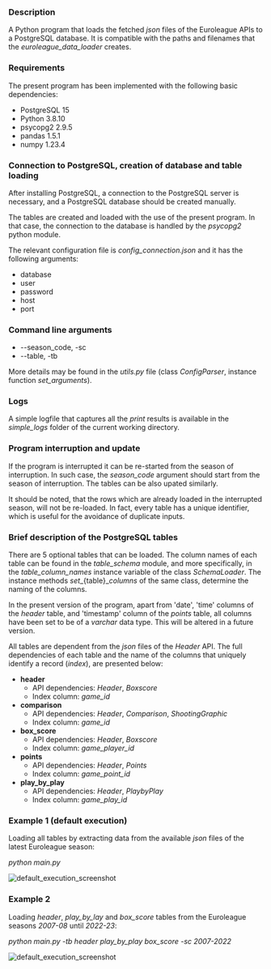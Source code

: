 ### Description

A Python program that loads the fetched _json_ files of the Euroleague APIs to a PostgreSQL database.
It is compatible with the paths and filenames that the _euroleague_data_loader_ creates.

### Requirements
The present program has been implemented with the following basic dependencies:

* PostgreSQL 15
* Python 3.8.10
* psycopg2 2.9.5
* pandas 1.5.1
* numpy 1.23.4

### Connection to PostgreSQL, creation of database and table loading

After installing PostgreSQL, a connection to the PostgreSQL server is necessary, and a PostgreSQL database should be created manually.

The tables are created and loaded with the use of the present program. In that case, the connection to the database is handled by the _psycopg2_ python module.

The relevant configuration file is _config_connection.json_ and it has the following arguments:

* database
* user
* password
* host
* port

### Command line arguments
* --season_code, -sc
* --table, -tb

More details may be found in the _utils.py_ file (class _ConfigParser_, instance function _set_arguments_).

### Logs

A simple logfile that captures all the _print_ results is available in the _simple_logs_ folder of the current working directory.

### Program interruption and update

If the program is interrupted it can be re-started from the season of interruption. 
In such case, the _season_code_ argument should start from the season of interruption.
The tables can be also upated similarly.

It should be noted, that the rows which are already loaded in the interrupted season, will not be re-loaded. 
In fact, every table has a unique identifier, which is useful for the avoidance of duplicate inputs.

### Brief description of the PostgreSQL tables

There are 5 optional tables that can be loaded. 
The column names of each table can be found in the _table_schema_ module, and more specifically, 
in the _table_column_names_ instance variable of the class _SchemaLoader_. 
The instance methods _set__{table}__columns_ of the same class, determine the naming of the columns.

In the present version of the program, apart from 'date', 'time' columns of the _header_ table, 
and 'timestamp' column of the _points_ table, all columns have been set to be of a _varchar_ data type. This will be altered in a future version.

All tables are dependent from the _json_ files of the _Header_ API. 
The full dependencies of each table and the name of the columns that uniquely identify a record (_index_), are presented below:

* **header**
  * API dependencies: _Header_, _Boxscore_
  * Index column: _game_id_
* **comparison**
  * API dependencies: _Header_, _Comparison_, _ShootingGraphic_
  * Index column: _game_id_
* **box_score**
  * API dependencies: _Header_, _Boxscore_
  * Index column: _game_player_id_
* **points**
  * API dependencies: _Header_, _Points_
  * Index column: _game_point_id_
* **play_by_play**
  * API dependencies: _Header_, _PlaybyPlay_
  * Index column: _game_play_id_

### Example 1 (default execution)

Loading all tables by extracting data from the available _json_ files of the latest Euroleague season: 

_python main.py_

![default_execution_screenshot](https://github.com/bsamot10/EuroleagueProject/blob/main/docs/images/euroleague_postgres_example_1.png)

### Example 2

Loading _header_, _play_by_lay_ and _box_score_ tables from the Euroleague seasons _2007-08_ until _2022-23_: 

_python main.py -tb header play_by_play box_score -sc 2007-2022_

![default_execution_screenshot](https://github.com/bsamot10/EuroleagueProject/blob/main/docs/images/euroleague_postgres_example_2.png)
